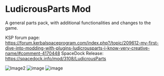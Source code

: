 # LudicrousParts Mod
A general parts pack, with additional functionalities and changes to the game.

KSP forum page: https://forum.kerbalspaceprogram.com/index.php?/topic/209612-my-first-dive-into-modding-with-plugins-ludicrousparts-i-know-very-creative-name/#comment-4170448
SpaceDock Release: https://spacedock.info/mod/3108/LudicrousParts

![Image2](https://user-images.githubusercontent.com/56345030/188137569-b8da2eb4-2abf-486b-ab25-12ed5e9e2795.png)
![image](https://user-images.githubusercontent.com/56345030/188139787-57d1e77d-171e-4935-a25b-d0577d7266aa.png)
![image](https://user-images.githubusercontent.com/56345030/188140039-aa868bb8-bc2d-4fe8-9f00-c6983f2f9a91.png)
